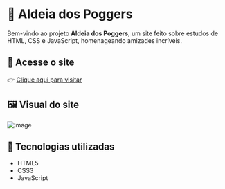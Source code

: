 # 🌟 Aldeia dos Poggers

Bem-vindo ao projeto **Aldeia dos Poggers**, um site feito sobre estudos de HTML, CSS e JavaScript, homenageando amizades incríveis.

## 🔗 Acesse o site

👉 [Clique aqui para visitar](https://luan0coelho.github.io/aldeia/)

## 🖼️ Visual do site

![image](https://github.com/user-attachments/assets/de345270-de85-4bf8-a092-fbd8b5058dba)


## 🚀 Tecnologias utilizadas

- HTML5
- CSS3
- JavaScript
